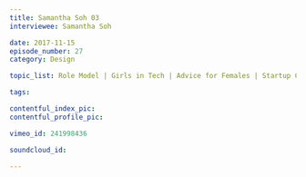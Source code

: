 ```yaml
---
title: Samantha Soh 03
interviewee: Samantha Soh

date: 2017-11-15
episode_number: 27
category: Design

topic_list: Role Model | Girls in Tech | Advice for Females | Startup Competition | Work Smart vs Hard | Remote vs In-House

tags:

contentful_index_pic:
contentful_profile_pic:

vimeo_id: 241998436

soundcloud_id:

---
```

